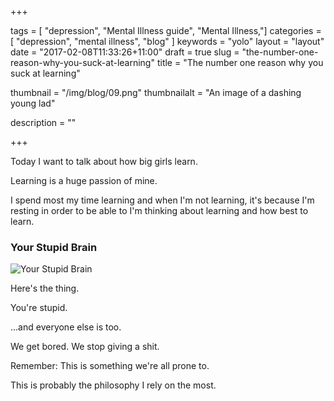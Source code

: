 +++

tags = [ "depression", "Mental Illness guide", "Mental Illness,"]
categories = [ "depression", "mental illness", "blog" ]
keywords = "yolo" 
layout = "layout"
date = "2017-02-08T11:33:26+11:00"
draft = true
slug = "the-number-one-reason-why-you-suck-at-learning"
title = "The number one reason why you suck at learning"

thumbnail = "/img/blog/09.png"
thumbnailalt = "An image of a dashing young lad"

description = ""


+++

<!--
How to suck less at learning
How to be less suck at learning 

-->

Today I want to talk about how big girls learn. 

Learning is a huge passion of mine. 

I spend most my time learning and when I'm not learning, it's because I'm resting in order to be able to I'm thinking about learning and how best to learn. 


### Your Stupid Brain

![Your Stupid Brain](/img/blog/07-01.png)

Here's the thing.

You're stupid. 

...and everyone else is too. 

We get bored. We stop giving a shit.

Remember: This is something we're all prone to. 




This is probably the philosophy I rely on the most. 





<!-- 




-->








